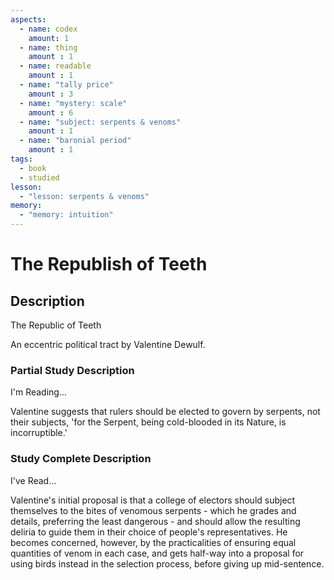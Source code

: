 ```yaml
---
aspects: 
  - name: codex
    amount: 1
  - name: thing
    amount : 1
  - name: readable
    amount : 1
  - name: "tally price"
    amount : 3
  - name: "mystery: scale"
    amount : 6
  - name: "subject: serpents & venoms"
    amount : 1
  - name: "baronial period"
    amount : 1
tags:
  - book
  - studied
lesson:
  - "lesson: serpents & venoms"
memory:
  - "memory: intuition"
---
```


# The Republish of Teeth

## Description
The Republic of Teeth

An eccentric political tract by Valentine Dewulf.
### Partial Study Description
I'm Reading...

Valentine suggests that rulers should be elected to govern by serpents, not their subjects, 'for the Serpent, being cold-blooded in its Nature, is incorruptible.'
### Study Complete Description
I've Read...

Valentine's initial proposal is that a college of electors should subject themselves to the bites of venomous serpents - which he grades and details, preferring the least dangerous - and should allow the resulting deliria to guide them in their choice of people's representatives. He becomes concerned, however, by the practicalities of ensuring equal quantities of venom in each case, and gets half-way into a proposal for using birds instead in the selection process, before giving up mid-sentence.